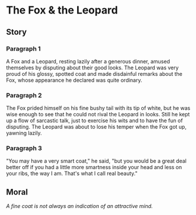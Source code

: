 
# The Fox & the Leopard

## Story


### Paragraph 1

A Fox and a Leopard, resting lazily after a generous dinner, amused themselves by disputing about their good looks. The Leopard was very proud of his glossy, spotted coat and made disdainful remarks about the Fox, whose appearance he declared was quite ordinary.



### Paragraph 2

The Fox prided himself on his fine bushy tail with its tip of white, but he was wise enough to see that he could not rival the Leopard in looks. Still he kept up a flow of sarcastic talk, just to exercise his wits and to have the fun of disputing. The Leopard was about to lose his temper when the Fox got up, yawning lazily.



### Paragraph 3

"You may have a very smart coat," he said, "but you would be a great deal better off if you had a little more smartness inside your head and less on your ribs, the way I am. That's what I call real beauty."



## Moral

_A fine coat is not always an indication of an attractive mind._

